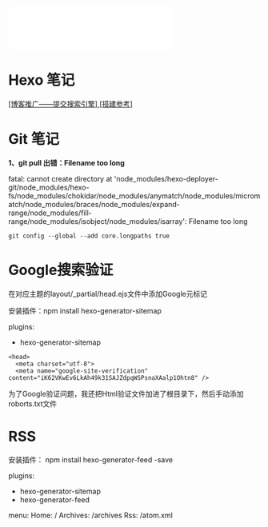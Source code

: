 
<iframe frameborder="no" border="0" marginwidth="0" marginheight="0" width=330 height=86 src="//music.163.com/outchain/player?type=2&id=455502271&auto=0&height=66"></iframe>

# Hexo 笔记
[[博客推广——提交搜索引擎] ](http://selfboot.cn/2014/12/21/add_blog_to_google/)
[[搭建参考] ](http://www.jianshu.com/p/35e197cb1273)

# Git 笔记
**1、git pull  出错：Filename too long**

fatal: cannot create directory at 'node_modules/hexo-deployer-git/node_modules/hexo-fs/node_modules/chokidar/node_modules/anymatch/node_modules/micromatch/node_modules/braces/node_modules/expand-range/node_modules/fill-range/node_modules/isobject/node_modules/isarray': Filename too long

```
git config --global --add core.longpaths true
```

# Google搜索验证
在对应主题的layout/_partial/head.ejs文件中添加Google元标记

安装插件：npm install hexo-generator-sitemap

plugins:
- hexo-generator-sitemap

```
<head>
  <meta charset="utf-8">
  <meta name="google-site-verification" content="iK62VKwEv6LkAh49k31SAJZdpqWSPsnaXAalp1Ohtn8" />
```

为了Google验证问题，我还把Html验证文件加进了根目录下，然后手动添加roborts.txt文件

# RSS
安装插件： npm install hexo-generator-feed -save

plugins:
- hexo-generator-sitemap
- hexo-generator-feed

menu:
  Home: /
  Archives: /archives
  Rss: /atom.xml